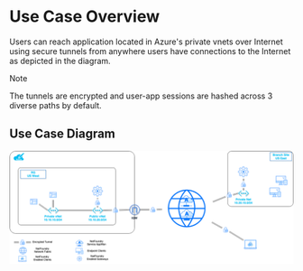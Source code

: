 
# Use Case Overview
Users can reach application located in Azure's private vnets over Internet using secure tunnels from anywhere users have connections to the Internet as depicted in the diagram.

> [!NOTE]
The tunnels are encrypted and user-app sessions are hashed across 3 diverse paths by default.

## Use Case Diagram
![Image](../images/azureAppConnectivity-Azure-Apps.png)
